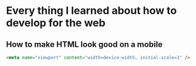 # Every thing I learned about how to develop for the web


## How to make HTML look good on a mobile

```html
<meta name="viewport" content="width=device-width, initial-scale=1" />

```